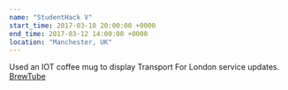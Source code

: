 ```yaml
---
name: "StudentHack V"
start_time: 2017-03-10 20:00:00 +0000
end_time: 2017-03-12 14:00:00 +0000
location: "Manchester, UK"
---
```


Used an IOT coffee mug to display Transport For London service updates. [BrewTube](/projects/brewtube/)